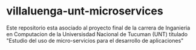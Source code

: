 # villaluenga-unt-microservices
Este repositorio esta asociado al proyecto final de la carrera de Inganieria en Computacion de la Universisdad Nacional de Tucuman (UNT) titulado "Estudio del uso de micro-servicios para el desarrollo de aplicaciones"
